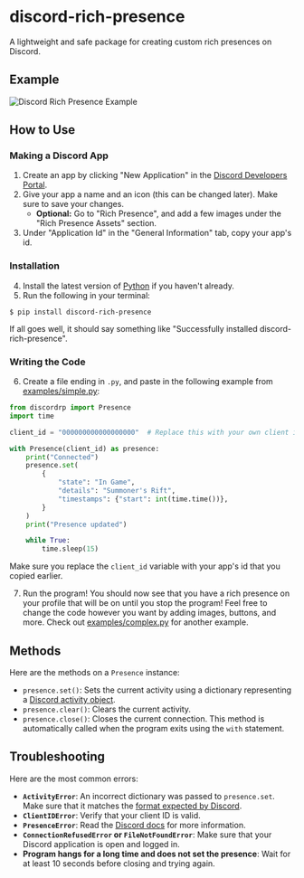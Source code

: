 # discord-rich-presence
A lightweight and safe package for creating custom rich presences on Discord.

## Example
![Discord Rich Presence Example](/examples/example.jpg)

## How to Use

### Making a Discord App
1. Create an app by clicking "New Application" in the [Discord Developers Portal](https://discord.com/developers/applications).
2. Give your app a name and an icon (this can be changed later). Make sure to save your changes.
    - **Optional:** Go to "Rich Presence", and add a few images under the "Rich Presence Assets" section.
3. Under "Application Id" in the "General Information" tab, copy your app's id.

### Installation
4. Install the latest version of [Python](https://www.python.org/downloads/) if you haven't already.
5. Run the following in your terminal:
```
$ pip install discord-rich-presence
```
If all goes well, it should say something like "Successfully installed discord-rich-presence".

### Writing the Code
6. Create a file ending in `.py`, and paste in the following example from [examples/simple.py](examples/simple.py):
```py
from discordrp import Presence
import time

client_id = "000000000000000000"  # Replace this with your own client id

with Presence(client_id) as presence:
    print("Connected")
    presence.set(
        {
            "state": "In Game",
            "details": "Summoner's Rift",
            "timestamps": {"start": int(time.time())},
        }
    )
    print("Presence updated")

    while True:
        time.sleep(15)
```
Make sure you replace the `client_id` variable with your app's id that you copied earlier.

7. Run the program! You should now see that you have a rich presence on your profile that will be on until you stop the program! Feel free to change the code however you want by adding images, buttons, and more. Check out [examples/complex.py](examples/complex.py) for another example.

## Methods
Here are the methods on a `Presence` instance:
- `presence.set()`: Sets the current activity using a dictionary representing a [Discord activity object](https://discord.com/developers/docs/topics/gateway-events#activity-object).
- `presence.clear()`: Clears the current activity.
- `presence.close()`: Closes the current connection. This method is automatically called when the program exits using the `with` statement.

## Troubleshooting
Here are the most common errors:
- **`ActivityError`**: An incorrect dictionary was passed to `presence.set`. Make sure that it matches the [format expected by Discord](https://discord.com/developers/docs/topics/gateway-events#activity-object).
- **`ClientIDError`**: Verify that your client ID is valid.
- **`PresenceError`**: Read the [Discord docs](https://discord.com/developers/docs/topics/opcodes-and-status-codes#rpc) for more information.
- **`ConnectionRefusedError` or `FileNotFoundError`**: Make sure that your Discord application is open and logged in.
- **Program hangs for a long time and does not set the presence**: Wait for at least 10 seconds before closing and trying again.
